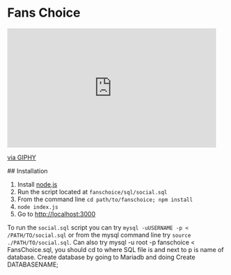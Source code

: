 # Fans Choice
<iframe src="https://giphy.com/embed/rYReikGDIbRcY" width="480" height="274" frameBorder="0" class="giphy-embed" allowFullScreen></iframe><p><a href="https://giphy.com/gifs/arnold-schwarzenegger-terminator-2-judgment-day-rYReikGDIbRcY">via GIPHY</a></p>
## Installation

1) Install [node.js](https://nodejs.org/en/)
2) Run the script located at `fanschoice/sql/social.sql`
2) From the command line `cd path/to/fanschoice; npm install`
3) `node index.js`
4) Go to [http://localhost:3000](http://localhost:3000)

To run the `social.sql` script you can try `mysql -uUSERNAME -p < /PATH/TO/social.sql` or from the mysql command line try `source ./PATH/TO/social.sql`.
Can also try mysql -u root -p fanschoice < FansChoice.sql, you should cd to where SQL file is and next to p is name of database. Create database by going to Mariadb and doing Create DATABASENAME; 

